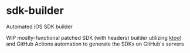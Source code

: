 # sdk-builder
Automated iOS SDK builder

WIP mostly-functional patched SDK (with headers) builder utilizing [ktool](https://github.com/cxnder/ktool) and GitHub Actions automation to generate the SDKs on GitHub's servers
